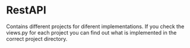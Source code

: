 # RestAPI
Contains different projects for diferent implementations.
If you check the views.py for each project you can find out what is implemented in the correct project directory.
